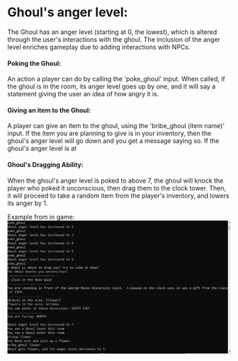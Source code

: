 # Ghoul's anger level:
The Ghoul has an anger level (starting at 0, the lowest), 
which is altered through the user's interactions with the ghoul.
The inclusion of the anger level enriches gameplay due to adding
interactions with NPCs.
#### Poking the Ghoul:
An action a player can do by calling the 'poke_ghoul' input. 
When called, if the ghoul is in the room, its anger level goes up by one, 
and it will say a statement giving the user an idea of how angry it is.
#### Giving an item to the Ghoul:
A player can give an item to the ghoul, using the 'bribe_ghoul (item name)' input. 
If the item you are planning to give is in your inventory, 
then the ghoul's anger level will go down and you get a message saying so.
If the ghoul's anger level is at 
#### Ghoul's Dragging Ability:
When the ghoul's anger level is poked to above 7, 
the ghoul will knock the player who poked it unconscious, 
then drag them to the clock tower. 
Then, it will proceed to take a random item
from the player's inventory, and lowers its anger by 1.

Example from in game: ![Ghoul Anger Manipulation](./screenshotreadme.PNG)
      
